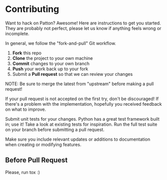 # Contributing

Want to hack on Patton? Awesome! Here are instructions to get you started. They are probably not perfect, please let us know if anything feels wrong or incomplete.

In general, we follow the "fork-and-pull" Git workflow.

 1. **Fork** this repo
 2. **Clone** the project to your own machine
 3. **Commit** changes to your own branch
 4. **Push** your work back up to your fork
 5. Submit a **Pull request** so that we can review your changes

NOTE: Be sure to merge the latest from "upstream" before making a pull request!

If your pull request is not accepted on the first try, don't be
discouraged! If there's a problem with the implementation, hopefully you
received feedback on what to improve.

Submit unit tests for your changes. Python has a great test framework built
in; use it! Take a look at existing tests for inspiration. Run the full
test suite on your branch before submitting a pull request.

Make sure you include relevant updates or additions to documentation
when creating or modifying features.

## Before Pull Request
Please, run tox :)
